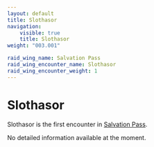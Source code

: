 ```yaml
---
layout: default
title: Slothasor
navigation:
    visible: true
    title: Slothasor
weight: "003.001"

raid_wing_name: Salvation Pass
raid_wing_encounter_name: Slothasor
raid_wing_encounter_weight: 1
---
```


# Slothasor
Slothasor is the first encounter in [Salvation Pass](../).

No detailed information available at the moment.

